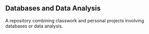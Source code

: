 ## Databases and Data Analysis
A repository combining classwork and personal projects involving databases or data analysis.